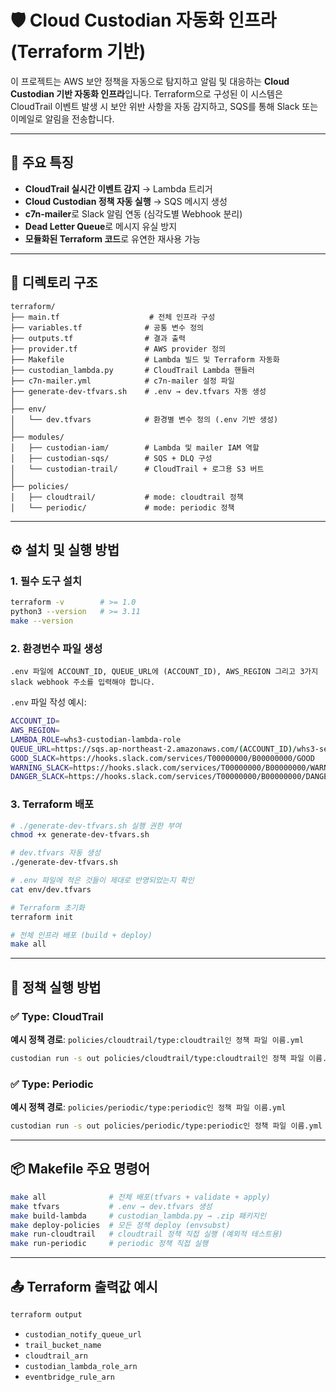 # 🛡️ Cloud Custodian 자동화 인프라 (Terraform 기반)

이 프로젝트는 AWS 보안 정책을 자동으로 탐지하고 알림 및 대응하는 **Cloud Custodian 기반 자동화 인프라**입니다. Terraform으로 구성된 이 시스템은 CloudTrail 이벤트 발생 시 보안 위반 사항을 자동 감지하고, SQS를 통해 Slack 또는 이메일로 알림을 전송합니다.

---

## 🚀 주요 특징

* **CloudTrail 실시간 이벤트 감지** → Lambda 트리거
* **Cloud Custodian 정책 자동 실행** → SQS 메시지 생성
* **c7n-mailer**로 Slack 알림 연동 (심각도별 Webhook 분리)
* **Dead Letter Queue**로 메시지 유실 방지
* **모듈화된 Terraform 코드**로 유연한 재사용 가능

---

## 📁 디렉토리 구조

```
terraform/
├── main.tf                    # 전체 인프라 구성
├── variables.tf              # 공통 변수 정의
├── outputs.tf                # 결과 출력
├── provider.tf               # AWS provider 정의
├── Makefile                  # Lambda 빌드 및 Terraform 자동화
├── custodian_lambda.py       # CloudTrail Lambda 핸들러
├── c7n-mailer.yml            # c7n-mailer 설정 파일
├── generate-dev-tfvars.sh    # .env → dev.tfvars 자동 생성
│
├── env/
│   └── dev.tfvars            # 환경별 변수 정의 (.env 기반 생성)
│
├── modules/
│   ├── custodian-iam/        # Lambda 및 mailer IAM 역할
│   ├── custodian-sqs/        # SQS + DLQ 구성
│   └── custodian-trail/      # CloudTrail + 로그용 S3 버트
│
├── policies/
│   ├── cloudtrail/           # mode: cloudtrail 정책
│   └── periodic/             # mode: periodic 정책
```

---

## ⚙️ 설치 및 실행 방법

### 1. 필수 도구 설치

```bash
terraform -v        # >= 1.0
python3 --version   # >= 3.11
make --version
```

### 2. 환경번수 파일 생성

`.env 파일에 ACCOUNT_ID, QUEUE_URL에 (ACCOUNT_ID), AWS_REGION 그리고 3가지 slack webhook 주소를 입력해야 합니다.`

`.env` 파일 작성 예시:

```bash
ACCOUNT_ID=
AWS_REGION=
LAMBDA_ROLE=whs3-custodian-lambda-role
QUEUE_URL=https://sqs.ap-northeast-2.amazonaws.com/(ACCOUNT_ID)/whs3-security-alert-queue
GOOD_SLACK=https://hooks.slack.com/services/T00000000/B00000000/GOOD
WARNING_SLACK=https://hooks.slack.com/services/T00000000/B00000000/WARNING
DANGER_SLACK=https://hooks.slack.com/services/T00000000/B00000000/DANGER
```

### 3. Terraform 배포

```bash
# ./generate-dev-tfvars.sh 실행 권한 부여
chmod +x generate-dev-tfvars.sh

# dev.tfvars 자동 생성
./generate-dev-tfvars.sh

# .env 파일에 적은 것들이 제대로 반영되었는지 확인
cat env/dev.tfvars

# Terraform 초기화
terraform init

# 전체 인프라 배포 (build + deploy)
make all
```

---

## 🥪 정책 실행 방법

### ✅ Type: CloudTrail

**예시 정책 경로**: `policies/cloudtrail/type:cloudtrail인 정책 파일 이름.yml`

```bash
custodian run -s out policies/cloudtrail/type:cloudtrail인 정책 파일 이름.yml
```

### ✅ Type: Periodic

**예시 정책 경로**: `policies/periodic/type:periodic인 정책 파일 이름.yml`

```bash
custodian run -s out policies/periodic/type:periodic인 정책 파일 이름.yml
```

---

## 📦 Makefile 주요 명령어

```bash
make all              # 전체 배포(tfvars + validate + apply)
make tfvars           # .env → dev.tfvars 생성
make build-lambda     # custodian_lambda.py → .zip 패키지인
make deploy-policies  # 모든 정책 deploy (envsubst)
make run-cloudtrail   # cloudtrail 정책 직접 실행 (예외적 테스트용)
make run-periodic     # periodic 정책 직접 실행
```

---

## 📤 Terraform 출력값 예시

```bash
terraform output
```

* `custodian_notify_queue_url`
* `trail_bucket_name`
* `cloudtrail_arn`
* `custodian_lambda_role_arn`
* `eventbridge_rule_arn`
